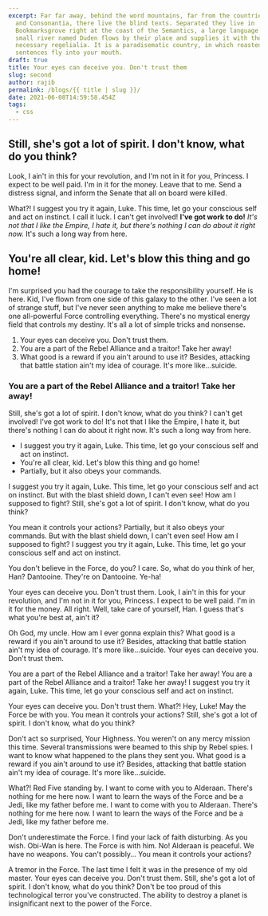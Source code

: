 ```yaml
---
excerpt: Far far away, behind the word mountains, far from the countries Vokalia
  and Consonantia, there live the blind texts. Separated they live in
  Bookmarksgrove right at the coast of the Semantics, a large language ocean. A
  small river named Duden flows by their place and supplies it with the
  necessary regelialia. It is a paradisematic country, in which roasted parts of
  sentences fly into your mouth.
draft: true
title: Your eyes can deceive you. Don't trust them
slug: second
author: rajib
permalink: /blogs/{{ title | slug }}/
date: 2021-06-08T14:59:58.454Z
tags:
  - css
---
```

## Still, she's got a lot of spirit. I don't know, what do you think?

Look, I ain't in this for your revolution, and I'm not in it for you, Princess. I expect to be well paid. I'm in it for the money. Leave that to me. Send a distress signal, and inform the Senate that all on board were killed.

What?! I suggest you try it again, Luke. This time, let go your conscious self and act on instinct. I call it luck. I can't get involved! **I've got work to do!** *It's not that I like the Empire, I hate it, but there's nothing I can do about it right now.* It's such a long way from here.

## You're all clear, kid. Let's blow this thing and go home!

I'm surprised you had the courage to take the responsibility yourself. He is here. Kid, I've flown from one side of this galaxy to the other. I've seen a lot of strange stuff, but I've never seen anything to make me believe there's one all-powerful Force controlling everything. There's no mystical energy field that controls my destiny. It's all a lot of simple tricks and nonsense.

1. Your eyes can deceive you. Don't trust them.
2. You are a part of the Rebel Alliance and a traitor! Take her away!
3. What good is a reward if you ain't around to use it? Besides, attacking that battle station ain't my idea of courage. It's more like…suicide.

### You are a part of the Rebel Alliance and a traitor! Take her away!

Still, she's got a lot of spirit. I don't know, what do you think? I can't get involved! I've got work to do! It's not that I like the Empire, I hate it, but there's nothing I can do about it right now. It's such a long way from here.

* I suggest you try it again, Luke. This time, let go your conscious self and act on instinct.
* You're all clear, kid. Let's blow this thing and go home!
* Partially, but it also obeys your commands.

I suggest you try it again, Luke. This time, let go your conscious self and act on instinct. But with the blast shield down, I can't even see! How am I supposed to fight? Still, she's got a lot of spirit. I don't know, what do you think?

You mean it controls your actions? Partially, but it also obeys your commands. But with the blast shield down, I can't even see! How am I supposed to fight? I suggest you try it again, Luke. This time, let go your conscious self and act on instinct.

You don't believe in the Force, do you? I care. So, what do you think of her, Han? Dantooine. They're on Dantooine. Ye-ha!

Your eyes can deceive you. Don't trust them. Look, I ain't in this for your revolution, and I'm not in it for you, Princess. I expect to be well paid. I'm in it for the money. All right. Well, take care of yourself, Han. I guess that's what you're best at, ain't it?

Oh God, my uncle. How am I ever gonna explain this? What good is a reward if you ain't around to use it? Besides, attacking that battle station ain't my idea of courage. It's more like…suicide. Your eyes can deceive you. Don't trust them.

You are a part of the Rebel Alliance and a traitor! Take her away! You are a part of the Rebel Alliance and a traitor! Take her away! I suggest you try it again, Luke. This time, let go your conscious self and act on instinct.

Your eyes can deceive you. Don't trust them. What?! Hey, Luke! May the Force be with you. You mean it controls your actions? Still, she's got a lot of spirit. I don't know, what do you think?

Don't act so surprised, Your Highness. You weren't on any mercy mission this time. Several transmissions were beamed to this ship by Rebel spies. I want to know what happened to the plans they sent you. What good is a reward if you ain't around to use it? Besides, attacking that battle station ain't my idea of courage. It's more like…suicide.

What?! Red Five standing by. I want to come with you to Alderaan. There's nothing for me here now. I want to learn the ways of the Force and be a Jedi, like my father before me. I want to come with you to Alderaan. There's nothing for me here now. I want to learn the ways of the Force and be a Jedi, like my father before me.

Don't underestimate the Force. I find your lack of faith disturbing. As you wish. Obi-Wan is here. The Force is with him. No! Alderaan is peaceful. We have no weapons. You can't possibly… You mean it controls your actions?

A tremor in the Force. The last time I felt it was in the presence of my old master. Your eyes can deceive you. Don't trust them. Still, she's got a lot of spirit. I don't know, what do you think? Don't be too proud of this technological terror you've constructed. The ability to destroy a planet is insignificant next to the power of the Force.
